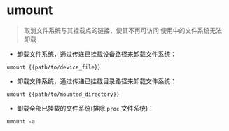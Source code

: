 # umount

> 取消文件系统与其挂载点的链接，使其不再可访问
> 使用中的文件系统无法卸载

- 卸载文件系统，通过传递已挂载设备路径来卸载文件系统：

`umount {{path/to/device_file}}`

- 卸载文件系统，通过传递已挂载目录路径来卸载文件系统：

`umount {{path/to/mounted_directory}}`

- 卸载全部已挂载的文件系统(排除 `proc` 文件系统)：

`umount -a`

[#]: contributors: ([Mr. Ren]，[石头])